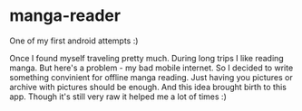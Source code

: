 # manga-reader
One of my first android attempts :)

Once I found myself traveling pretty much. During long trips I like reading manga. But here's a problem - my bad mobile internet. 
So I decided to write something convinient for offline manga reading. Just having you pictures or archive with pictures should be enough.
And this idea brought birth to this app. Though it's still very raw it helped me a lot of times :)
